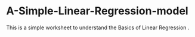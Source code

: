 # A-Simple-Linear-Regression-model
This is a simple worksheet to understand  the Basics of Linear Regression .
